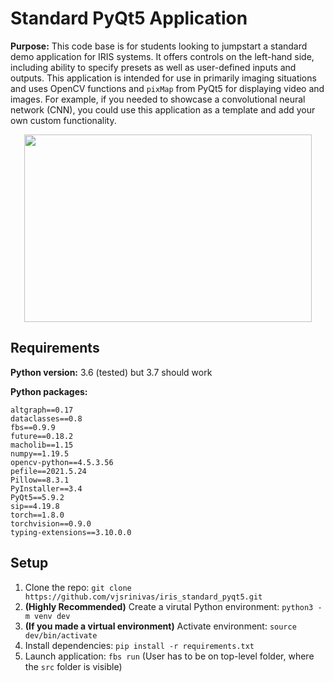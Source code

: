 # Standard PyQt5 Application

**Purpose:** This code base is for students looking to jumpstart a standard demo application for IRIS systems. It offers controls on the left-hand side, including ability to specify presets as well as user-defined inputs and outputs. This application is intended for use in primarily imaging situations and uses OpenCV functions and `pixMap` from PyQt5 for displaying video and images. For example, if you needed to showcase a convolutional neural network (CNN), you could use this application as a template and add your own custom functionality.

<p align="center">
  <img width="460" height="300" src="demo.gif">
</p>

## Requirements

**Python version:** 3.6 (tested) but 3.7 should work

**Python packages:**
```
altgraph==0.17
dataclasses==0.8
fbs==0.9.9
future==0.18.2
macholib==1.15
numpy==1.19.5
opencv-python==4.5.3.56
pefile==2021.5.24
Pillow==8.3.1
PyInstaller==3.4
PyQt5==5.9.2
sip==4.19.8
torch==1.8.0
torchvision==0.9.0
typing-extensions==3.10.0.0

```

## Setup
1. Clone the repo: `git clone https://github.com/vjsrinivas/iris_standard_pyqt5.git`
2. **(Highly Recommended)** Create a virutal Python environment: `python3 -m venv dev`
3. **(If you made a virtual environment)** Activate environment: `source dev/bin/activate`
4. Install dependencies: `pip install -r requirements.txt`
5. Launch application: `fbs run` (User has to be on top-level folder, where the `src` folder is visible) 